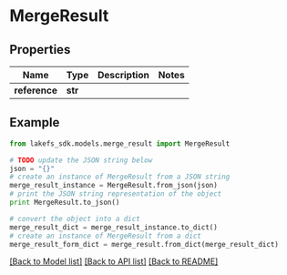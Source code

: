 # MergeResult


## Properties

Name | Type | Description | Notes
------------ | ------------- | ------------- | -------------
**reference** | **str** |  | 

## Example

```python
from lakefs_sdk.models.merge_result import MergeResult

# TODO update the JSON string below
json = "{}"
# create an instance of MergeResult from a JSON string
merge_result_instance = MergeResult.from_json(json)
# print the JSON string representation of the object
print MergeResult.to_json()

# convert the object into a dict
merge_result_dict = merge_result_instance.to_dict()
# create an instance of MergeResult from a dict
merge_result_form_dict = merge_result.from_dict(merge_result_dict)
```
[[Back to Model list]](../README.md#documentation-for-models) [[Back to API list]](../README.md#documentation-for-api-endpoints) [[Back to README]](../README.md)


